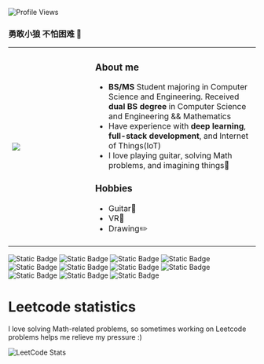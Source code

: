 ![Profile Views](https://komarev.com/ghpvc/?username=hymeis&style=flat-square)
### 勇敢小狼 不怕困难 👋
<html>
    <table class="images" width="100%"  style="border:0px solid white; width:100%;">
        <tr style="border: 0px;">
            <td width="33%" style="border:0px; width:33.33%">
                <img src="https://pbs.twimg.com/media/F13s9W4acAARncV?format=jpg" />
            </td>
            <td width="66%" style="border:0px; width:66.66% top:0 text-align:bottom">
              <h3>About me</h3>
              <ul>
                <li><b>BS/MS</b> Student majoring in Computer Science and Engineering. Received <b>dual BS degree</b> in Computer Science and Engineering && Mathematics</li>
                <li>Have experience with <b>deep learning</b>, <b>full-stack development</b>, and Internet of Things(IoT)</li>
                <li>I love playing guitar, solving Math problems, and imagining things🌱</li>
              </ul>
              <h3>Hobbies</h3>
              <ul>
                <li>Guitar🎸</li>
                <li>VR🎵</li>
                <li>Drawing✏️</li>
              </ul>
            </td>
        </tr>
    </table>
</html>

![Static Badge](https://img.shields.io/badge/Java-red?style=for-the-badge&logo=openjdk&labelColor=335C67&color=FFF3B0)
![Static Badge](https://img.shields.io/badge/Spring-red?style=for-the-badge&logo=spring&labelColor=293F14&color=386C0B)
![Static Badge](https://img.shields.io/badge/nginx-red?style=for-the-badge&logo=nginx&labelColor=0F5257&color=0B3142)
![Static Badge](https://img.shields.io/badge/Python-red?style=for-the-badge&logo=python&labelColor=561D25&color=CE8147)
![Static Badge](https://img.shields.io/badge/opencv-red?style=for-the-badge&logo=opencv&labelColor=401F3E&color=3F2E56)
![Static Badge](https://img.shields.io/badge/C%2FC%2B%2B-red?style=for-the-badge&logo=c%2B%2B&labelColor=233D4D&color=FE7F2D)
![Static Badge](https://img.shields.io/badge/Javascript-red?style=for-the-badge&logo=javascript&labelColor=010400&color=30332E)
![Static Badge](https://img.shields.io/badge/mysql-red?style=for-the-badge&logo=mysql&labelColor=EABFCB&color=C191A1)
![Static Badge](https://img.shields.io/badge/react-red?style=for-the-badge&logo=react&labelColor=FA8334&color=FFFD77)
![Static Badge](https://img.shields.io/badge/node.js-red?style=for-the-badge&logo=node.js&labelColor=DAFF7D&color=B2EF9B)
![Static Badge](https://img.shields.io/badge/Flask-red?style=for-the-badge&logo=Flask&labelColor=2D2A32&color=DDD92A)


<h1>Leetcode statistics</h1>
<p>I love solving Math-related problems, so sometimes working on Leetcode problems helps me relieve my pressure :)</p>

![LeetCode Stats](https://leetcard.jacoblin.cool/okamipancake?theme=dark&font=IBM%20Plex%20Sans%20Devanagari&ext=heatmap)



